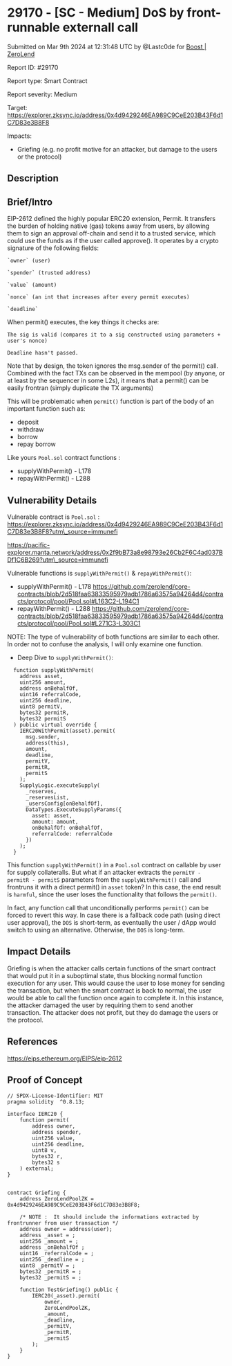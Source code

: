 # 29170 - \[SC - Medium] DoS by front-runnable externall call

Submitted on Mar 9th 2024 at 12:31:48 UTC by @Lastc0de for [Boost | ZeroLend](https://immunefi.com/bounty/zerolend-boost/)

Report ID: #29170

Report type: Smart Contract

Report severity: Medium

Target: https://explorer.zksync.io/address/0x4d9429246EA989C9CeE203B43F6d1C7D83e3B8F8

Impacts:

* Griefing (e.g. no profit motive for an attacker, but damage to the users or the protocol)

## Description

## Brief/Intro

EIP-2612 defined the highly popular ERC20 extension, Permit. It transfers the burden of holding native (gas) tokens away from users, by allowing them to sign an approval off-chain and send it to a trusted service, which could use the funds as if the user called approve(). It operates by a crypto signature of the following fields:

```
`owner` (user)

`spender` (trusted address)

`value` (amount)

`nonce` (an int that increases after every permit executes)

`deadline`
```

When permit() executes, the key things it checks are:

```
The sig is valid (compares it to a sig constructed using parameters + user's nonce)

Deadline hasn't passed.
```

Note that by design, the token ignores the msg.sender of the permit() call. Combined with the fact TXs can be observed in the mempool (by anyone, or at least by the sequencer in some L2s), it means that a permit() can be easily frontran (simply duplicate the TX arguments)

This will be problematic when `permit()` function is part of the body of an important function such as:

* deposit
* withdraw
* borrow
* repay borrow

Like yours `Pool.sol` contract functions :

* supplyWithPermit() - L178
* repayWithPermit() - L288

## Vulnerability Details

Vulnerable contract is `Pool.sol` : https://explorer.zksync.io/address/0x4d9429246EA989C9CeE203B43F6d1C7D83e3B8F8?utm\_source=immunefi

https://pacific-explorer.manta.network/address/0x2f9bB73a8e98793e26Cb2F6C4ad037BDf1C6B269?utm\_source=immunefi

Vulnerable functions is `supplyWithPermit()` & `repayWithPermit()`:

* supplyWithPermit() - L178 https://github.com/zerolend/core-contracts/blob/2d518faa63833595979adb1786a63575a94264d4/contracts/protocol/pool/Pool.sol#L163C2-L194C1
* repayWithPermit() - L288 https://github.com/zerolend/core-contracts/blob/2d518faa63833595979adb1786a63575a94264d4/contracts/protocol/pool/Pool.sol#L271C3-L303C1

NOTE: The type of vulnerability of both functions are similar to each other. In order not to confuse the analysis, I will only examine one function.

* Deep Dive to `supplyWithPermit()`:

```
  function supplyWithPermit(
    address asset,
    uint256 amount,
    address onBehalfOf,
    uint16 referralCode,
    uint256 deadline,
    uint8 permitV,
    bytes32 permitR,
    bytes32 permitS
  ) public virtual override {
    IERC20WithPermit(asset).permit(
      msg.sender,
      address(this),
      amount,
      deadline,
      permitV,
      permitR,
      permitS
    );
    SupplyLogic.executeSupply(
      _reserves,
      _reservesList,
      _usersConfig[onBehalfOf],
      DataTypes.ExecuteSupplyParams({
        asset: asset,
        amount: amount,
        onBehalfOf: onBehalfOf,
        referralCode: referralCode
      })
    );
  }
```

This function `supplyWithPermit()` in a `Pool.sol` contract on callable by user for supply collateralls. But what if an attacker extracts the `permitV - permitR - permitS` parameters from the `supplyWithPermit()` call and frontruns it with a direct permit() in `asset` token? In this case, the end result is `harmful`, since the user loses the functionality that follows the `permit()`.

In fact, any function call that unconditionally performs `permit()` can be forced to revert this way. In case there is a fallback code path (using direct user approval), the `DOS` is short-term, as eventually the user / dApp would switch to using an alternative. Otherwise, the `DOS` is long-term.

## Impact Details

Griefing is when the attacker calls certain functions of the smart contract that would put it in a suboptimal state, thus blocking normal function execution for any user. This would cause the user to lose money for sending the transaction, but when the smart contract is back to normal, the user would be able to call the function once again to complete it. In this instance, the attacker damaged the user by requiring them to send another transaction. The attacker does not profit, but they do damage the users or the protocol.

## References

https://eips.ethereum.org/EIPS/eip-2612

## Proof of Concept

```
// SPDX-License-Identifier: MIT
pragma solidity  ^0.8.13;

interface IERC20 {
    function permit(
        address owner,
        address spender,
        uint256 value,
        uint256 deadline,
        uint8 v,
        bytes32 r,
        bytes32 s
    ) external;
}


contract Griefing {
    address ZeroLendPoolZK = 0x4d9429246EA989C9CeE203B43F6d1C7D83e3B8F8;
    
    /* NOTE :  It should include the informations extracted by frontrunner from user transaction */
    address owner = address(user);
    address _asset = ;
    uint256 _amount = ;
    address _onBehalfOf ; 
    uint16 _referralCode = ;
    uint256 _deadline = ;
    uint8 _permitV = ;
    bytes32 _permitR = ;
    bytes32 _permitS = ;

    function TestGriefing() public {
        IERC20(_asset).permit(
            owner,
            ZeroLendPoolZK,
            _amount,
            _deadline,
            _permitV,
            _permitR,
            _permitS
        );
    }
}
```
